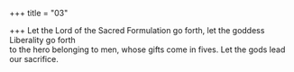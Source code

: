 +++
title = "03"

+++
Let the Lord of the Sacred Formulation go forth, let the goddess  Liberality go forth  
to the hero belonging to men, whose gifts come in fives. Let the gods lead  our sacrifice.  